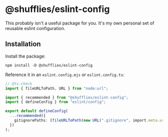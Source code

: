 # @shufflies/eslint-config

This probably isn't a useful package for you.
It's my own personal set of reusable eslint configuration.

## Installation

Install the package:

```shell
npm install -D @shufflies/eslint-config
```

Reference it in an `eslint.config.mjs` or `eslint.config.ts`:

```typescript
// @ts-check
import { fileURLToPath, URL } from "node:url";

import { recommended } from "@shufflies/eslint-config";
import { defineConfig } from "eslint/config";

export default defineConfig(
  ...recommended({
    gitignorePaths: [fileURLToPath(new URL(".gitignore", import.meta.url))],
  })
);
```
